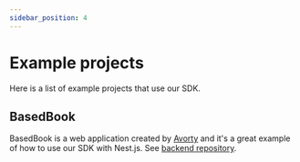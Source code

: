 ```yaml
---
sidebar_position: 4
---
```


# Example projects

Here is a list of example projects that use our SDK.

## BasedBook

BasedBook is a web application created by [Avorty](https://github.com/avorty) and it's a great example of how to use our SDK with Nest.js. See [backend repository](https://github.com/avorty/basedbook-backend).
